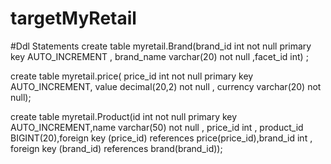 # targetMyRetail

#Ddl Statements
create table myretail.Brand(brand_id int not null primary key AUTO_INCREMENT , brand_name varchar(20) not null ,facet_id  int) ;

create table myretail.price( price_id int not null primary key AUTO_INCREMENT, value decimal(20,2) not null , currency varchar(20) not null);

create table myretail.Product(id  int not null primary key AUTO_INCREMENT,name varchar(50) not null ,  price_id int , product_id BIGINT(20),foreign key (price_id) references price(price_id),brand_id int ,
foreign key (brand_id) references brand(brand_id));

